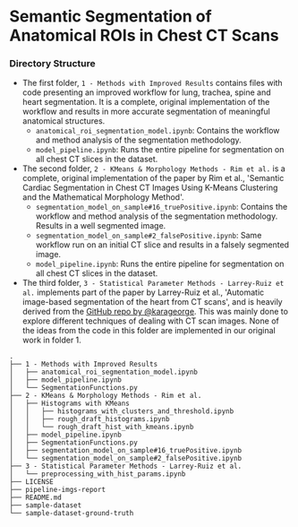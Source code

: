 # Semantic Segmentation of Anatomical ROIs in Chest CT Scans

### Directory Structure
- The first folder, `1 - Methods with Improved Results` contains files with code presenting an improved workflow for lung, trachea, spine and heart segmentation. It is a complete, original implementation of the workflow and results in more accurate segmentation of meaningful anatomical structures.
    - `anatomical_roi_segmentation_model.ipynb`: Contains the workflow and method analysis of the segmentation methodology.
    - `model_pipeline.ipynb`: Runs the entire pipeline for segmentation on all chest CT slices in the dataset.  
- The second folder, `2 - KMeans & Morphology Methods - Rim et al.` is a complete, original implementation of the paper by Rim et al., 'Semantic Cardiac Segmentation in Chest CT Images Using K-Means Clustering and the Mathematical Morphology Method'.
    - `segmentation_model_on_sample#16_truePositive.ipynb`: Contains the workflow and method analysis of the segmentation methodology. Results in a well segmented image.
    - `segmentation_model_on_sample#2_falsePositive.ipynb`: Same workflow run on an initial CT slice and results in a falsely segmented image. 
    - `model_pipeline.ipynb`: Runs the entire pipeline for segmentation on all chest CT slices in the dataset. 
- The third folder, `3 - Statistical Parameter Methods - Larrey-Ruiz et al.` implements part of the paper by Larrey-Ruiz et al., 'Automatic image-based segmentation of the heart from CT scans', and is heavily derived from the [GitHub repo by @karageorge](https://github.com/karageorge/Automatic-image-based-segmentation-of-the-heart-from-CTs). This was mainly done to explore different techniques of dealing with CT scan images. None of the ideas from the code in this folder are implemented in our original work in folder 1.
```
.
├── 1 - Methods with Improved Results
│   ├── anatomical_roi_segmentation_model.ipynb
│   ├── model_pipeline.ipynb
│   └── SegmentationFunctions.py
├── 2 - KMeans & Morphology Methods - Rim et al.
│   ├── Histograms with KMeans
│   │   ├── histograms_with_clusters_and_threshold.ipynb
│   │   ├── rough_draft_histograms.ipynb
│   │   └── rough_draft_hist_with_kmeans.ipynb
│   ├── model_pipeline.ipynb
│   ├── SegmentationFunctions.py
│   ├── segmentation_model_on_sample#16_truePositive.ipynb
│   └── segmentation_model_on_sample#2_falsePositive.ipynb
├── 3 - Statistical Parameter Methods - Larrey-Ruiz et al.
│   └── preprocessing_with_hist_params.ipynb
├── LICENSE
├── pipeline-imgs-report
├── README.md
├── sample-dataset
└── sample-dataset-ground-truth
```
